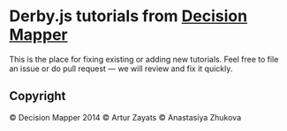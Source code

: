 # Derby.js tutorials from [Decision Mapper](http://decisionmapper.com)

This is the place for fixing existing or adding new tutorials.
Feel free to file an issue or do pull request &mdash; we will review and fix it 
quickly.

## Copyright

&copy; Decision Mapper 2014
&copy; Artur Zayats
&copy; Anastasiya Zhukova